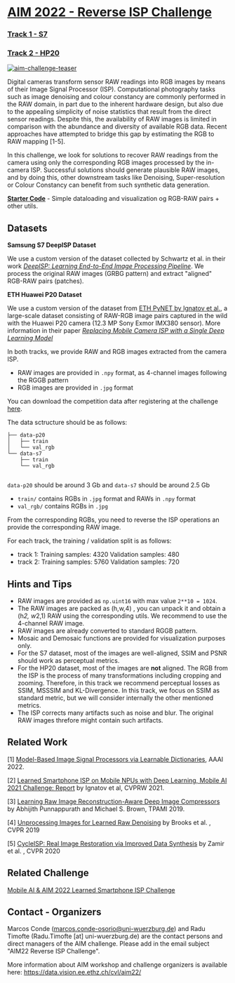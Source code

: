 # [AIM 2022 - Reverse ISP Challenge ](https://data.vision.ee.ethz.ch/cvl/aim22/) 

### [Track 1 - S7](https://codalab.lisn.upsaclay.fr/competitions/5079)
### [Track 2 - HP20](https://codalab.lisn.upsaclay.fr/competitions/5080)

<a href="https://data.vision.ee.ethz.ch/cvl/aim22/"><img src="https://i.ibb.co/VJ7SSQj/aim-challenge-teaser.png" alt="aim-challenge-teaser" border="0"></a>

Digital cameras transform sensor RAW readings into RGB images by means of their Image Signal Processor (ISP). Computational photography tasks such as image denoising and colour constancy are commonly performed in the RAW domain, in part due to the inherent hardware design, but also due to the appealing simplicity of noise statistics that result from the direct sensor readings. Despite this, the availability of RAW images is limited in comparison with the abundance and diversity of available RGB data. Recent approaches have attempted to bridge this gap by estimating the RGB to RAW mapping [1-5].

In this challenge, we look for solutions to recover RAW readings from the camera using only the corresponding RGB images processed by the in-camera ISP. Successful solutions should generate plausible RAW images, and by doing this, other downstream tasks like Denoising, Super-resolution or Colour Constancy can benefit from such synthetic data generation.

**[Starter Code](aim-starter-code.ipynb )** - Simple dataloading and visualization og RGB-RAW pairs + other utils.

## Datasets

**Samsung S7 DeepISP Dataset**

We use a custom version of the dataset collected by Schwartz et al. in their work *[DeepISP: Learning End-to-End Image Processing Pipeline](https://arxiv.org/abs/1801.06724)*. We process the original RAW images (GRBG pattern) and extract "aligned" RGB-RAW pairs (patches).

**ETH Huawei P20 Dataset**

We use a custom version of the dataset from [ETH PyNET by Ignatov et al.](http://people.ee.ethz.ch/~ihnatova/pynet.html#dataset), a large-scale dataset consisting of RAW-RGB image pairs captured in the wild with the Huawei P20 camera (12.3 MP Sony Exmor IMX380 sensor).
More information in their paper *[Replacing Mobile Camera ISP with a Single Deep Learning Model](https://arxiv.org/abs/2002.05509)*


In both tracks, we provide RAW and RGB images extracted from the camera ISP. 
- RAW images are provided in `.npy` format, as 4-channel images following the RGGB pattern
- RGB images are provided in `.jpg` format

You can download the competition data after registering at the challenge [here](https://codalab.lisn.upsaclay.fr/competitions/5079).

The data sctructure should be as follows:

```
├── data-p20
│   ├── train
│   └── val_rgb
└── data-s7
    ├── train
    └── val_rgb
    
```

`data-p20` should be around 3 Gb and `data-s7` should be around 2.5 Gb

- `train/` contains RGBs in `.jpg` format and RAWs in `.npy` format
- `val_rgb/` contains RGBs in `.jpg`

From the corresponding RGBs, you need to reverse the ISP operations an provide the corresponding RAW image.

For each track, the training / validation split is as follows:
- track 1:  Training samples: 4320 	 Validation samples: 480
- track 2:  Training samples: 5760 	 Validation samples: 720


## Hints and Tips

- RAW images are provided as `np.uint16` with max value `2**10 = 1024`. 
- The RAW images are packed as (h,w,4) , you can unpack it and obtain a (h*2, w*2,1) RAW using the corresponding utils. We recommend to use the 4-channel RAW image.
- RAW images are already converted to standard RGGB pattern.
- Mosaic and Demosaic functions are provided for visualization purposes only.
- For the S7 dataset, most of the images are well-aligned, SSIM and PSNR should work as perceptual metrics.
- For the HP20 dataset, most of the images are **not** aligned. The RGB from the ISP is the process of many transformations including cropping and zooming. Therefore, in this track we recommend perceptual losses as SSIM, MSSSIM and KL-Divergence. In this track, we focus on SSIM as standard metric, but we will consider internally the other mentioned metrics. 
- The ISP corrects many artifacts such as noise and blur. The original RAW images threfore might contain such artifacts.

## Related Work

[1] [Model-Based Image Signal Processors via Learnable Dictionaries](https://arxiv.org/abs/2201.03210), AAAI 2022.

[2] [Learned Smartphone ISP on Mobile NPUs with Deep Learning, Mobile AI 2021 Challenge: Report](https://arxiv.org/abs/2105.07809) by Ignatov et al, CVPRW 2021.

[3] [Learning Raw Image Reconstruction-Aware Deep Image Compressors](https://abhijithpunnappurath.github.io/pami_raw.pdf) by Abhijith Punnappurath and Michael S. Brown, TPAMI 2019.

[4] [Unprocessing Images for Learned Raw Denoising](https://arxiv.org/abs/1811.11127) by Brooks et al. , CVPR 2019

[5] [CycleISP: Real Image Restoration via Improved Data Synthesis](https://arxiv.org/abs/2003.07761) by Zamir et al. , CVPR 2020


## Related Challenge

[Mobile AI & AIM 2022 Learned Smartphone ISP Challenge](https://codalab.lisn.upsaclay.fr/competitions/1759)


## Contact - Organizers

Marcos Conde (marcos.conde-osorio@uni-wuerzburg.de) and Radu Timofte (Radu.Timofte [at] uni-wuerzburg.de) are the contact persons and direct managers of the AIM challenge. Please add in the email subject "AIM22 Reverse ISP Challenge".

More information about AIM workshop and challenge organizers is available here: https://data.vision.ee.ethz.ch/cvl/aim22/
